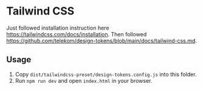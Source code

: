 # Tailwind CSS

Just followed installation instruction here https://tailwindcss.com/docs/installation. Then followed https://github.com/telekom/design-tokens/blob/main/docs/tailwind-css.md.

## Usage

1. Copy `dist/tailwindcss-preset/design-tokens.config.js` into this folder.
2. Run `npm run dev` and open `index.html` in your browser.

